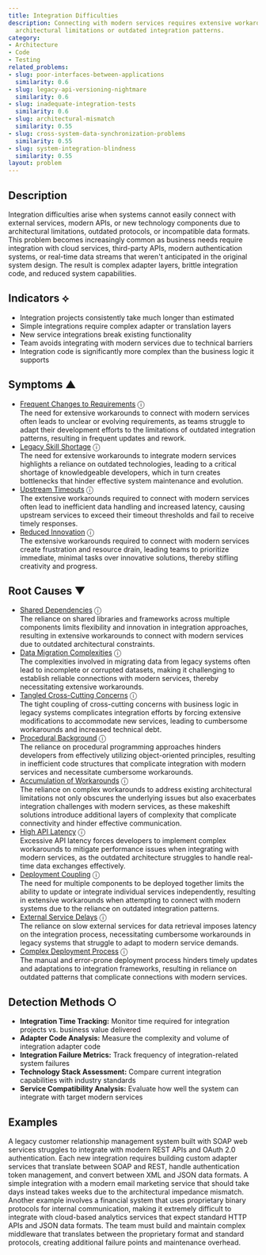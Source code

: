 ```yaml
---
title: Integration Difficulties
description: Connecting with modern services requires extensive workarounds due to
  architectural limitations or outdated integration patterns.
category:
- Architecture
- Code
- Testing
related_problems:
- slug: poor-interfaces-between-applications
  similarity: 0.6
- slug: legacy-api-versioning-nightmare
  similarity: 0.6
- slug: inadequate-integration-tests
  similarity: 0.6
- slug: architectural-mismatch
  similarity: 0.55
- slug: cross-system-data-synchronization-problems
  similarity: 0.55
- slug: system-integration-blindness
  similarity: 0.55
layout: problem
---
```


## Description

Integration difficulties arise when systems cannot easily connect with external services, modern APIs, or new technology components due to architectural limitations, outdated protocols, or incompatible data formats. This problem becomes increasingly common as business needs require integration with cloud services, third-party APIs, modern authentication systems, or real-time data streams that weren't anticipated in the original system design. The result is complex adapter layers, brittle integration code, and reduced system capabilities.

## Indicators ⟡

- Integration projects consistently take much longer than estimated
- Simple integrations require complex adapter or translation layers
- New service integrations break existing functionality
- Team avoids integrating with modern services due to technical barriers
- Integration code is significantly more complex than the business logic it supports

## Symptoms ▲
- [Frequent Changes to Requirements](frequent-changes-to-requirements.md) <span class="info-tooltip" title="Confidence: 0.528, Strength: 0.727">ⓘ</span>
<br/>  The need for extensive workarounds to connect with modern services often leads to unclear or evolving requirements, as teams struggle to adapt their development efforts to the limitations of outdated integration patterns, resulting in frequent updates and rework.
- [Legacy Skill Shortage](legacy-skill-shortage.md) <span class="info-tooltip" title="Confidence: 0.425, Strength: 0.701">ⓘ</span>
<br/>  The need for extensive workarounds to integrate modern services highlights a reliance on outdated technologies, leading to a critical shortage of knowledgeable developers, which in turn creates bottlenecks that hinder effective system maintenance and evolution.
- [Upstream Timeouts](upstream-timeouts.md) <span class="info-tooltip" title="Confidence: 0.423, Strength: 0.598">ⓘ</span>
<br/>  The extensive workarounds required to connect with modern services often lead to inefficient data handling and increased latency, causing upstream services to exceed their timeout thresholds and fail to receive timely responses.
- [Reduced Innovation](reduced-innovation.md) <span class="info-tooltip" title="Confidence: 0.344, Strength: 0.796">ⓘ</span>
<br/>  The extensive workarounds required to connect with modern services create frustration and resource drain, leading teams to prioritize immediate, minimal tasks over innovative solutions, thereby stifling creativity and progress.

## Root Causes ▼
- [Shared Dependencies](shared-dependencies.md) <span class="info-tooltip" title="Confidence: 0.419, Strength: 0.946">ⓘ</span>
<br/>  The reliance on shared libraries and frameworks across multiple components limits flexibility and innovation in integration approaches, resulting in extensive workarounds to connect with modern services due to outdated architectural constraints.
- [Data Migration Complexities](data-migration-complexities.md) <span class="info-tooltip" title="Confidence: 0.413, Strength: 0.881">ⓘ</span>
<br/>  The complexities involved in migrating data from legacy systems often lead to incomplete or corrupted datasets, making it challenging to establish reliable connections with modern services, thereby necessitating extensive workarounds.
- [Tangled Cross-Cutting Concerns](tangled-cross-cutting-concerns.md) <span class="info-tooltip" title="Confidence: 0.381, Strength: 0.886">ⓘ</span>
<br/>  The tight coupling of cross-cutting concerns with business logic in legacy systems complicates integration efforts by forcing extensive modifications to accommodate new services, leading to cumbersome workarounds and increased technical debt.
- [Procedural Background](procedural-background.md) <span class="info-tooltip" title="Confidence: 0.338, Strength: 0.911">ⓘ</span>
<br/>  The reliance on procedural programming approaches hinders developers from effectively utilizing object-oriented principles, resulting in inefficient code structures that complicate integration with modern services and necessitate cumbersome workarounds.
- [Accumulation of Workarounds](accumulation-of-workarounds.md) <span class="info-tooltip" title="Confidence: 0.332, Strength: 0.814">ⓘ</span>
<br/>  The reliance on complex workarounds to address existing architectural limitations not only obscures the underlying issues but also exacerbates integration challenges with modern services, as these makeshift solutions introduce additional layers of complexity that complicate connectivity and hinder effective communication.
- [High API Latency](high-api-latency.md) <span class="info-tooltip" title="Confidence: 0.318, Strength: 0.891">ⓘ</span>
<br/>  Excessive API latency forces developers to implement complex workarounds to mitigate performance issues when integrating with modern services, as the outdated architecture struggles to handle real-time data exchanges effectively.
- [Deployment Coupling](deployment-coupling.md) <span class="info-tooltip" title="Confidence: 0.317, Strength: 0.847">ⓘ</span>
<br/>  The need for multiple components to be deployed together limits the ability to update or integrate individual services independently, resulting in extensive workarounds when attempting to connect with modern systems due to the reliance on outdated integration patterns.
- [External Service Delays](external-service-delays.md) <span class="info-tooltip" title="Confidence: 0.306, Strength: 0.891">ⓘ</span>
<br/>  The reliance on slow external services for data retrieval imposes latency on the integration process, necessitating cumbersome workarounds in legacy systems that struggle to adapt to modern service demands.
- [Complex Deployment Process](complex-deployment-process.md) <span class="info-tooltip" title="Confidence: 0.305, Strength: 0.800">ⓘ</span>
<br/>  The manual and error-prone deployment process hinders timely updates and adaptations to integration frameworks, resulting in reliance on outdated patterns that complicate connections with modern services.

## Detection Methods ○

- **Integration Time Tracking:** Monitor time required for integration projects vs. business value delivered
- **Adapter Code Analysis:** Measure the complexity and volume of integration adapter code
- **Integration Failure Metrics:** Track frequency of integration-related system failures
- **Technology Stack Assessment:** Compare current integration capabilities with industry standards
- **Service Compatibility Analysis:** Evaluate how well the system can integrate with target modern services

## Examples

A legacy customer relationship management system built with SOAP web services struggles to integrate with modern REST APIs and OAuth 2.0 authentication. Each new integration requires building custom adapter services that translate between SOAP and REST, handle authentication token management, and convert between XML and JSON data formats. A simple integration with a modern email marketing service that should take days instead takes weeks due to the architectural impedance mismatch. Another example involves a financial system that uses proprietary binary protocols for internal communication, making it extremely difficult to integrate with cloud-based analytics services that expect standard HTTP APIs and JSON data formats. The team must build and maintain complex middleware that translates between the proprietary format and standard protocols, creating additional failure points and maintenance overhead.
